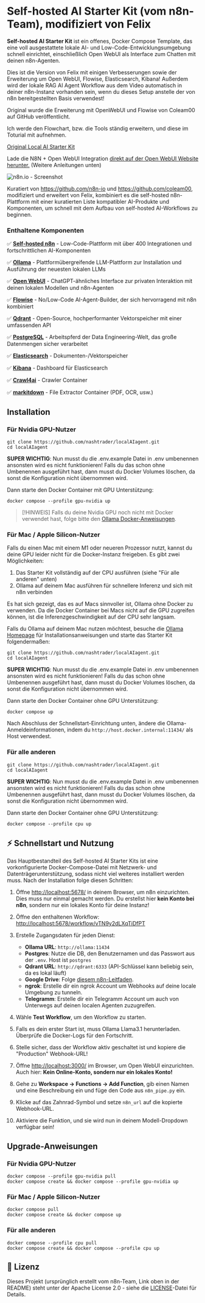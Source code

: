 # Self-hosted AI Starter Kit (vom n8n-Team), modifiziert von Felix

**Self-hosted AI Starter Kit** ist ein offenes, Docker Compose Template, das
eine voll ausgestattete lokale AI- und Low-Code-Entwicklungsumgebung schnell einrichtet, einschließlich Open WebUI als Interface zum Chatten mit deinen n8n-Agenten.

Dies ist die Version von Felix mit einigen Verbesserungen sowie der Erweiterung um Open WebUI, Flowise, Elasticsearch, Kibana!
Außerdem wird der lokale RAG AI Agent Workflow aus dem Video automatisch in deiner
n8n-Instanz vorhanden sein, wenn du dieses Setup anstelle der von n8n bereitgestellten Basis verwendest!

Original wurde die Erweiterung mit OpenWebUI und Flowise von Coleam00 auf GitHub veröffentlicht.

Ich werde den Flowchart, bzw. die Tools ständig erweitern, und diese im Toturial mit aufnehmen.

[Original Local AI Starter Kit](https://github.com/n8n-io/self-hosted-ai-starter-kit)

Lade die N8N + Open WebUI Integration [direkt auf der Open WebUI Website herunter.](https://openwebui.com/f/coleam/n8n_pipe/) (Weitere Anleitungen unten)

![n8n.io - Screenshot](https://raw.githubusercontent.com/n8n-io/self-hosted-ai-starter-kit/main/assets/n8n-demo.gif)

Kuratiert von <https://github.com/n8n-io> und <https://github.com/coleam00>, modifiziert und erweitert von Felix, kombiniert es die self-hosted n8n-Plattform mit einer kuratierten Liste kompatibler AI-Produkte und Komponenten, um schnell mit dem Aufbau von self-hosted AI-Workflows zu beginnen.

### Enthaltene Komponenten

✅ [**Self-hosted n8n**](https://n8n.io/) - Low-Code-Plattform mit über 400
Integrationen und fortschrittlichen AI-Komponenten

✅ [**Ollama**](https://ollama.com/) - Plattformübergreifende LLM-Plattform zur Installation
und Ausführung der neuesten lokalen LLMs

✅ [**Open WebUI**](https://openwebui.com/) - ChatGPT-ähnliches Interface zur
privaten Interaktion mit deinen lokalen Modellen und n8n-Agenten

✅ [**Flowise**](https://flowiseai.com/) - No/Low-Code AI-Agent-Builder,
der sich hervorragend mit n8n kombiniert

✅ [**Qdrant**](https://qdrant.tech/) - Open-Source, hochperformanter Vektorspeicher
mit einer umfassenden API

✅ [**PostgreSQL**](https://www.postgresql.org/) - Arbeitspferd der Data Engineering-Welt, das große Datenmengen sicher verarbeitet

✅ [**Elasticsearch**](https://www.elastic.co/de/elasticsearch) - Dokumenten-/Vektorspeicher

✅ [**Kibana**](https://www.elastic.co/de/kibana) - Dashboard für Elasticsearch

✅ [**Crawl4ai**](https://docs.crawl4ai.com/) - Crawler Container

✅ [**markitdown**](https://github.com/microsoft/markitdown) - File Extractor Container (PDF, OCR, usw.)

## Installation

### Für Nvidia GPU-Nutzer

```
git clone https://github.com/nashtrader/localAIagent.git
cd localAIagent
```

**SUPER WICHTIG**: Nun musst du die .env.example Datei in .env umbenennen ansonsten wird es nicht funktionieren! Falls du das schon ohne Umbenennen ausgeführt hast, dann musst du Docker Volumes löschen, da sonst die Konfiguration nicht übernommen wird.

Dann starte den Docker Container mit GPU Unterstützung:
```
docker compose --profile gpu-nvidia up
```

> [!HINWEIS]
> Falls du deine Nvidia GPU noch nicht mit Docker verwendet hast, folge bitte den
> [Ollama Docker-Anweisungen](https://github.com/ollama/ollama/blob/main/docs/docker.md).

### Für Mac / Apple Silicon-Nutzer

Falls du einen Mac mit einem M1 oder neueren Prozessor nutzt, kannst du deine GPU
leider nicht für die Docker-Instanz freigeben. Es gibt zwei Möglichkeiten:

1. Das Starter Kit vollständig auf der CPU ausführen (siehe "Für alle anderen" unten)
2. Ollama auf deinem Mac ausführen für schnellere Inferenz und sich mit n8n verbinden

Es hat sich gezeigt, das es auf Macs sinnvoller ist, Ollama ohne Docker zu verwenden. Da die Docker Container bei Macs nicht auf die GPU zugreifen können, ist die Inferenzgeschwindigkeit auf der CPU sehr langsam.

Falls du Ollama auf deinem Mac nutzen möchtest, besuche die
[Ollama Homepage](https://ollama.com/)
für Installationsanweisungen und starte das Starter Kit folgendermaßen:

```
git clone https://github.com/nashtrader/localAIagent.git
cd localAIagent
```

**SUPER WICHTIG**: Nun musst du die .env.example Datei in .env umbenennen ansonsten wird es nicht funktionieren! Falls du das schon ohne Umbenennen ausgeführt hast, dann musst du Docker Volumes löschen, da sonst die Konfiguration nicht übernommen wird.

Dann starte den Docker Container ohne GPU Unterstützung:
```
docker compose up
```

Nach Abschluss der Schnellstart-Einrichtung unten, ändere die Ollama-Anmeldeinformationen,
indem du `http://host.docker.internal:11434/` als Host verwendest.

### Für alle anderen

```
git clone https://github.com/nashtrader/localAIagent.git
cd localAIagent
```
**SUPER WICHTIG**: Nun musst du die .env.example Datei in .env umbenennen ansonsten wird es nicht funktionieren! Falls du das schon ohne Umbenennen ausgeführt hast, dann musst du Docker Volumes löschen, da sonst die Konfiguration nicht übernommen wird.

Dann starte den Docker Container ohne GPU Unterstützung:
```
docker compose --profile cpu up
```

## ⚡️ Schnellstart und Nutzung

Das Hauptbestandteil des Self-hosted AI Starter Kits ist eine vorkonfigurierte Docker-Compose-Datei mit Netzwerk- und Datenträgerunterstützung, sodass nicht viel weiteres installiert werden muss. Nach der Installation folge diesen Schritten:

1. Öffne <http://localhost:5678/> in deinem Browser, um n8n einzurichten. Dies muss nur einmal gemacht werden. Du erstellst hier **kein Konto bei n8n**, sondern nur ein lokales Konto für deine Instanz!
2. Öffne den enthaltenen Workflow: <http://localhost:5678/workflow/vTN9y2dLXqTiDfPT>
3. Erstelle Zugangsdaten für jeden Dienst:

   - **Ollama URL**: `http://ollama:11434`
   - **Postgres**: Nutze die DB, den Benutzernamen und das Passwort aus der `.env`. Host ist `postgres`
   - **Qdrant URL**: `http://qdrant:6333` (API-Schlüssel kann beliebig sein, da es lokal läuft)
   - **Google Drive**: Folge [diesem n8n-Leitfaden](https://docs.n8n.io/integrations/builtin/credentials/google/).
   - **ngrok**: Erstelle dir ein ngrok Account um Webhooks auf deine locale Umgebung zu tunneln.
   - **Telegramm**: Erstelle dir ein Telegramm Account um auch von Unterwegs auf deinen localen Agenten zuzugreifen.

4. Wähle **Test Workflow**, um den Workflow zu starten.
5. Falls es dein erster Start ist, muss Ollama Llama3.1 herunterladen. Überprüfe die Docker-Logs für den Fortschritt.
6. Stelle sicher, dass der Workflow aktiv geschaltet ist und kopiere die "Production" Webhook-URL!
7. Öffne <http://localhost:3000/> im Browser, um Open WebUI einzurichten. Auch hier: **Kein Online-Konto, sondern nur ein lokales Konto!**
8. Gehe zu **Workspace -> Functions -> Add Function**, gib einen Namen und eine Beschreibung ein und füge den Code aus `n8n_pipe.py` ein.
9. Klicke auf das Zahnrad-Symbol und setze `n8n_url` auf die kopierte Webhook-URL.
10. Aktiviere die Funktion, und sie wird nun in deinem Modell-Dropdown verfügbar sein!

## Upgrade-Anweisungen

### Für Nvidia GPU-Nutzer

```
docker compose --profile gpu-nvidia pull
docker compose create && docker compose --profile gpu-nvidia up
```

### Für Mac / Apple Silicon-Nutzer

```
docker compose pull
docker compose create && docker compose up
```

### Für alle anderen

```
docker compose --profile cpu pull
docker compose create && docker compose --profile cpu up
```

## 📜 Lizenz

Dieses Projekt (ursprünglich erstellt vom n8n-Team, Link oben in der README) steht unter der Apache License 2.0 - siehe die
[LICENSE](LICENSE)-Datei für Details.

